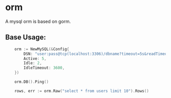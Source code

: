 # orm
A mysql orm is based on gorm.

## Base Usage:
```go
    orm := NewMySQL(&Config{
		DSN: "user:pass@tcp(localhost:3306)/dbname?timeout=5s&readTimeout=5s&writeTimeout=5s&parseTime=true&loc=Local&charset=utf8",
		Active: 5,
		Idle: 2,
		IdleTimeout: 3600,
	})

    orm.DB().Ping()

    rows, err := orm.Raw("select * from users limit 10").Rows()
```